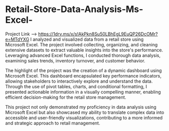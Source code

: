 # Retail-Store-Data-Analysis-Ms-Excel-
Project Link --> https://1drv.ms/x/s!AkPkn8Su50LBhEgL9EuQP26DcOMr?e=MTdYXG
I analyzed and visualized data from a retail store using Microsoft Excel. The project involved collecting, organizing, and cleaning extensive datasets to extract valuable insights into the store's performance. Leveraging advanced Excel functions, I conducted thorough data analysis, examining sales trends, inventory turnover, and customer behavior.

The highlight of the project was the creation of a dynamic dashboard using Microsoft Excel. This dashboard encapsulated key performance indicators, allowing stakeholders to interactively explore and understand the data. Through the use of pivot tables, charts, and conditional formatting, I presented actionable information in a visually compelling manner, enabling efficient decision-making for the retail store management.

This project not only demonstrated my proficiency in data analysis using Microsoft Excel but also showcased my ability to translate complex data into accessible and user-friendly visualizations, contributing to a more informed and strategic approach to retail management.






